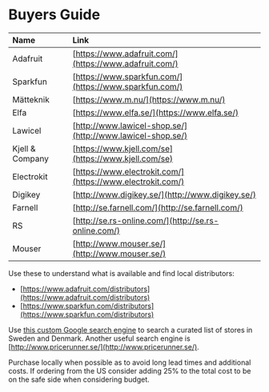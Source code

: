 # Buyers Guide

| Name | Link |
| :--- | :--- |
| Adafruit | [https://www.adafruit.com/](https://www.adafruit.com/) |
| Sparkfun | [https://www.sparkfun.com/](https://www.sparkfun.com/) |
| Mätteknik | [https://www.m.nu/](https://www.m.nu/) |
| Elfa | [https://www.elfa.se/](https://www.elfa.se/) |
| Lawicel | [http://www.lawicel-shop.se/](http://www.lawicel-shop.se/) |
| Kjell & Company | [https://www.kjell.com/se](https://www.kjell.com/se) |
| Electrokit | [https://www.electrokit.com/](https://www.electrokit.com/) |
| Digikey | [http://www.digikey.se/](http://www.digikey.se/) |
| Farnell | [http://se.farnell.com/](http://se.farnell.com/) |
| RS | [http://se.rs-online.com/](http://se.rs-online.com/) |
| Mouser | [http://www.mouser.se/](http://www.mouser.se/) |

Use these to understand what is available and find local distributors:

* [https://www.adafruit.com/distributors](https://www.adafruit.com/distributors)
* [https://www.sparkfun.com/distributors](https://www.sparkfun.com/distributors)

Use [this custom Google search engine](https://cse.google.com/cse/publicurl?cx=006374527915791196007:1ssyi1x_6ws) to search a curated list of stores in Sweden and Denmark. Another useful search engine is [http://www.pricerunner.se/](http://www.pricerunner.se/).

Purchase locally when possible as to avoid long lead times and additional costs. If ordering from the US consider adding 25% to the total cost to be on the safe side when considering budget.

